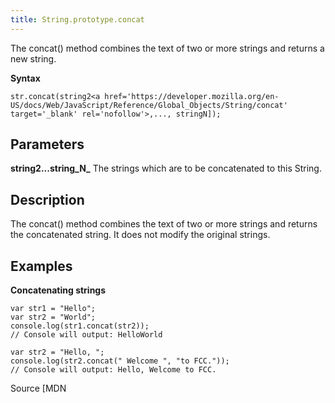 ```yaml
---
title: String.prototype.concat
---
```

The concat() method combines the text of two or more strings and returns a new string.

**Syntax**

    str.concat(string2<a href='https://developer.mozilla.org/en-US/docs/Web/JavaScript/Reference/Global_Objects/String/concat' target='_blank' rel='nofollow'>,..., stringN]);

## Parameters

**string2...string_N_** The strings which are to be concatenated to this String.

## Description

The concat() method combines the text of two or more strings and returns the concatenated string. It does not modify the original strings.

## Examples

**Concatenating strings**

    var str1 = "Hello";
    var str2 = "World";
    console.log(str1.concat(str2));
    // Console will output: HelloWorld

    var str2 = "Hello, ";
    console.log(str2.concat(" Welcome ", "to FCC."));
    // Console will output: Hello, Welcome to FCC.

Source [MDN</a>
